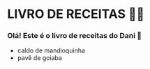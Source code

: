 # LIVRO DE RECEITAS :man_cook:

### Olá! Este é o livro de receitas do Dani :wave:

- caldo de mandioquinha 
- pavê de goiaba
